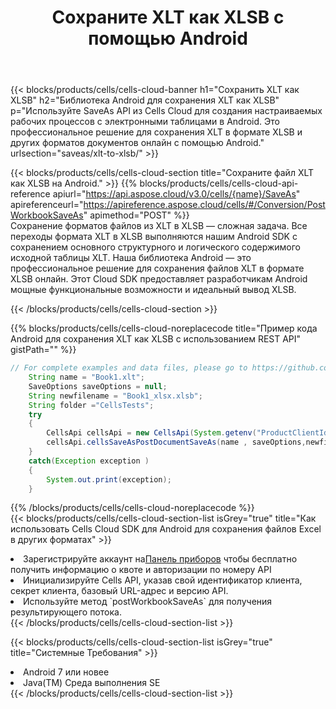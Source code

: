 ﻿---
title:  Сохраните XLT как XLSB с помощью Android
description:  Использование Aspose.Cells Cloud SDK для Android для сохранения файла формата XLT как файла формата XLSB.
kwords: Excel, Save XLT as XLSB, REST, Android
howto: How to save XLT as XLSB using Aspose.Cells Cloud Android library.
---
{{< blocks/products/cells/cells-cloud-banner h1="Сохранить XLT как XLSB" h2="Библиотека Android для сохранения XLT как XLSB" p="Используйте SaveAs API из Cells Cloud для создания настраиваемых рабочих процессов с электронными таблицами в Android. Это профессиональное решение для сохранения XLT в формате XLSB и других форматов документов онлайн с помощью Android." urlsection="saveas/xlt-to-xlsb/" >}}

{{< blocks/products/cells/cells-cloud-section title="Сохраните файл XLT как XLSB на Android." >}}
{{% blocks/products/cells/cells-cloud-api-reference apiurl="https://api.aspose.cloud/v3.0/cells/{name}/SaveAs" apireferenceurl="https://apireference.aspose.cloud/cells/#/Conversion/PostWorkbookSaveAs" apimethod="POST" %}}
<br/>
Сохранение форматов файлов из XLT в XLSB — сложная задача. Все переходы формата XLT в XLSB выполняются нашим Android SDK с сохранением основного структурного и логического содержимого исходной таблицы XLT. Наша библиотека Android — это профессиональное решение для сохранения файлов XLT в формате XLSB онлайн. Этот Cloud SDK предоставляет разработчикам Android мощные функциональные возможности и идеальный вывод XLSB.

{{< /blocks/products/cells/cells-cloud-section >}}

{{% blocks/products/cells/cells-cloud-noreplacecode title="Пример кода Android для сохранения XLT как XLSB с использованием REST API" gistPath="" %}}
  
```java
// For complete examples and data files, please go to https://github.com/aspose-cells-cloud/aspose-cells-cloud-android/
    String name = "Book1.xlt";
    SaveOptions saveOptions = null;
    String newfilename = "Book1_xlsx.xlsb";
    String folder ="CellsTests";
    try
    {
        CellsApi cellsApi = new CellsApi(System.getenv("ProductClientId"), System.getenv("ProductClientSecret"));
        cellsApi.cellsSaveAsPostDocumentSaveAs(name , saveOptions,newfilename,false,false,folder,null,null,null,true);                       
    }
    catch(Exception exception )
    {
        System.out.print(exception);
    }
```
  
{{% /blocks/products/cells/cells-cloud-noreplacecode %}}
<br/>
{{< blocks/products/cells/cells-cloud-section-list isGrey="true" title="Как использовать Cells Cloud SDK для Android для сохранения файлов Excel в других форматах" >}}
<li> Зарегистрируйте аккаунт на<a href="https://dashboard.aspose.cloud/">Панель приборов</a> чтобы бесплатно получить информацию о квоте и авторизации по номеру API</li>
<li>Инициализируйте Cells API, указав свой идентификатор клиента, секрет клиента, базовый URL-адрес и версию API.</li>
<li>Используйте метод `postWorkbookSaveAs` для получения результирующего потока.</li>
{{< /blocks/products/cells/cells-cloud-section-list >}}

{{< blocks/products/cells/cells-cloud-section-list isGrey="true" title="Системные Требования" >}}
<li>Android 7 или новее</li>
<li>Java(TM) Среда выполнения SE</li>
{{< /blocks/products/cells/cells-cloud-section-list >}}
